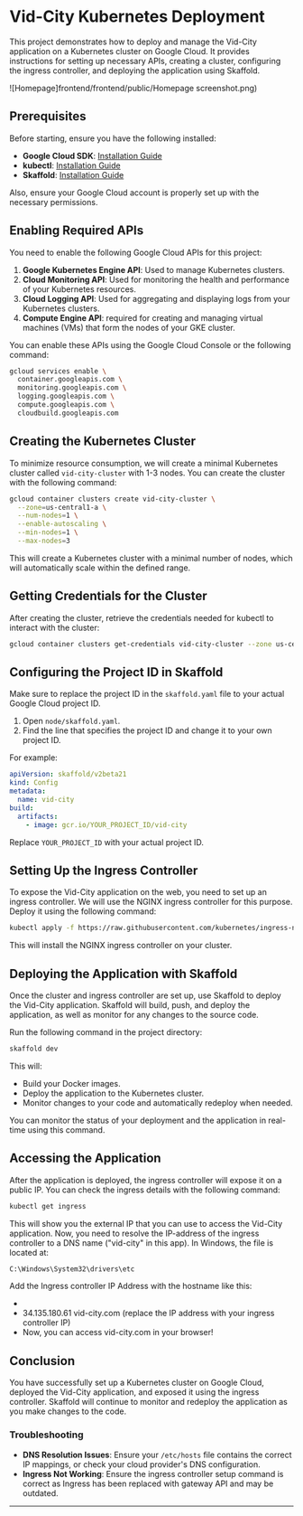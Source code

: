 
# Vid-City Kubernetes Deployment

This project demonstrates how to deploy and manage the Vid-City application on a Kubernetes cluster on Google Cloud. It provides instructions for setting up necessary APIs, creating a cluster, configuring the ingress controller, and deploying the application using Skaffold.

![Homepage]frontend/frontend/public/Homepage screenshot.png) 


## Prerequisites

Before starting, ensure you have the following installed:

- **Google Cloud SDK**: [Installation Guide](https://cloud.google.com/sdk/docs/install)
- **kubectl**: [Installation Guide](https://kubernetes.io/docs/tasks/tools/install-kubectl/)
- **Skaffold**: [Installation Guide](https://skaffold.dev/docs/install/)

Also, ensure your Google Cloud account is properly set up with the necessary permissions.

## Enabling Required APIs

You need to enable the following Google Cloud APIs for this project:

1. **Google Kubernetes Engine API**: Used to manage Kubernetes clusters.
2. **Cloud Monitoring API**: Used for monitoring the health and performance of your Kubernetes resources.
3. **Cloud Logging API**: Used for aggregating and displaying logs from your Kubernetes clusters.
4. **Compute Engine API**: required for creating and managing virtual machines (VMs) that form the nodes of your GKE cluster.

You can enable these APIs using the Google Cloud Console or the following command:

```bash
gcloud services enable \
  container.googleapis.com \
  monitoring.googleapis.com \
  logging.googleapis.com \
  compute.googleapis.com \
  cloudbuild.googleapis.com
```

## Creating the Kubernetes Cluster

To minimize resource consumption, we will create a minimal Kubernetes cluster called `vid-city-cluster` with 1-3 nodes. You can create the cluster with the following command:

```bash
gcloud container clusters create vid-city-cluster \
  --zone=us-central1-a \
  --num-nodes=1 \
  --enable-autoscaling \
  --min-nodes=1 \
  --max-nodes=3
```

This will create a Kubernetes cluster with a minimal number of nodes, which will automatically scale within the defined range.

## Getting Credentials for the Cluster

After creating the cluster, retrieve the credentials needed for kubectl to interact with the cluster:

```bash
gcloud container clusters get-credentials vid-city-cluster --zone us-central1-a
```

## Configuring the Project ID in Skaffold

Make sure to replace the project ID in the `skaffold.yaml` file to your actual Google Cloud project ID.

1. Open `node/skaffold.yaml`.
2. Find the line that specifies the project ID and change it to your own project ID.

For example:

```yaml
apiVersion: skaffold/v2beta21
kind: Config
metadata:
  name: vid-city
build:
  artifacts:
    - image: gcr.io/YOUR_PROJECT_ID/vid-city
```

Replace `YOUR_PROJECT_ID` with your actual project ID.

## Setting Up the Ingress Controller

To expose the Vid-City application on the web, you need to set up an ingress controller. We will use the NGINX ingress controller for this purpose. Deploy it using the following command:

```bash
kubectl apply -f https://raw.githubusercontent.com/kubernetes/ingress-nginx/controller-v1.8.2/deploy/static/provider/cloud/deploy.yaml
```

This will install the NGINX ingress controller on your cluster.

## Deploying the Application with Skaffold

Once the cluster and ingress controller are set up, use Skaffold to deploy the Vid-City application. Skaffold will build, push, and deploy the application, as well as monitor for any changes to the source code.

Run the following command in the project directory:

```bash
skaffold dev
```

This will:

- Build your Docker images.
- Deploy the application to the Kubernetes cluster.
- Monitor changes to your code and automatically redeploy when needed.

You can monitor the status of your deployment and the application in real-time using this command.

## Accessing the Application

After the application is deployed, the ingress controller will expose it on a public IP. You can check the ingress details with the following command:

```bash
kubectl get ingress
```

This will show you the external IP that you can use to access the Vid-City application.
Now, you need to resolve the IP-address of the ingress controller to a DNS name ("vid-city" in this app).
In Windows, the file is located at:

```bash
C:\Windows\System32\drivers\etc
```
Add the Ingress controller IP Address with the hostname like this: 
- <IP-ADDRESS> <DOMAIN NAME>
- 34.135.180.61 vid-city.com (replace the IP address with your ingress controller IP)
- Now, you can access vid-city.com in your browser!

## Conclusion

You have successfully set up a Kubernetes cluster on Google Cloud, deployed the Vid-City application, and exposed it using the ingress controller. Skaffold will continue to monitor and redeploy the application as you make changes to the code.

### Troubleshooting

- **DNS Resolution Issues**: Ensure your `/etc/hosts` file contains the correct IP mappings, or check your cloud provider's DNS configuration.
- **Ingress Not Working**: Ensure the ingress controller setup command is correct as Ingress has been replaced with gateway API and may be outdated.

---
